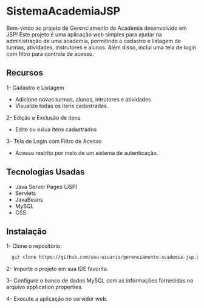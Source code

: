 # SistemaAcademiaJSP

Bem-vindo ao projeto de Gerenciamento de Academia desenvolvido em JSP! Este projeto é uma aplicação web simples para ajudar na administração de uma academia, permitindo o cadastro e listagem de turmas, atividades, instrutores e alunos. Além disso, inclui uma tela de login com filtro para controle de acesso.

## Recursos

1- Cadastro e Listagem

* Adicione novas turmas, alunos, intrutores e atividades
* Visualize todas os itens cadastradas.

2- Edição e Exclusão de itens

* Edite ou exlua itens cadastrados

3- Tela de Login com Filtro de Acesso

* Acesso restrito por meio de um sistema de autenticação.

  
## Tecnologias Usadas

* Java Server Pages (JSP)
* Servlets
* JavaBeans
* MySQL
* CSS


## Instalação

1- Clone o repositório:

```bash
  git clone https://github.com/seu-usuario/gerenciamento-academia-jsp.git
```
    
2- Importe o projeto em sua IDE favorita.

3- Configure o banco de dados MySQL com as informações fornecidas no arquivo application.properties.

4- Execute a aplicação no servidor web.
